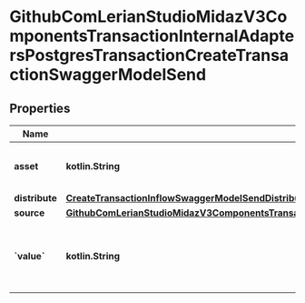 
# GithubComLerianStudioMidazV3ComponentsTransactionInternalAdaptersPostgresTransactionCreateTransactionSwaggerModelSend

## Properties
| Name | Type | Description | Notes |
| ------------ | ------------- | ------------- | ------------- |
| **asset** | **kotlin.String** | Asset code for the transaction example: USD required: true |  [optional] |
| **distribute** | [**CreateTransactionInflowSwaggerModelSendDistribute**](CreateTransactionInflowSwaggerModelSendDistribute.md) |  |  [optional] |
| **source** | [**GithubComLerianStudioMidazV3ComponentsTransactionInternalAdaptersPostgresTransactionCreateTransactionSwaggerModelSendSource**](GithubComLerianStudioMidazV3ComponentsTransactionInternalAdaptersPostgresTransactionCreateTransactionSwaggerModelSendSource.md) |  |  [optional] |
| **&#x60;value&#x60;** | **kotlin.String** | Transaction amount value in the smallest unit of the asset example: \&quot;100.00\&quot; required: true |  [optional] |



